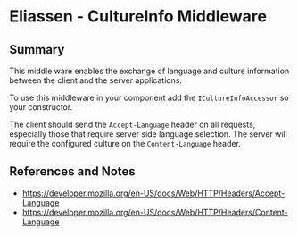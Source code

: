 ﻿# Eliassen - CultureInfo Middleware

## Summary

This middle ware enables the exchange of language and culture information between the 
client and the server applications.

To use this middleware in your component add the `ICultureInfoAccessor` so your constructor.

The client should send the `Accept-Language` header on all requests, especially those that 
require server side language selection.  The server will require the configured culture on
the `Content-Language` header.

## References and Notes

* https://developer.mozilla.org/en-US/docs/Web/HTTP/Headers/Accept-Language
* https://developer.mozilla.org/en-US/docs/Web/HTTP/Headers/Content-Language
